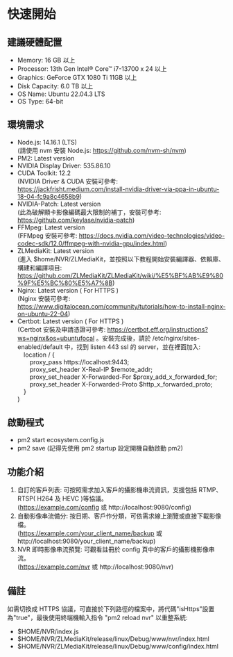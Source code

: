 # 快速開始

## 建議硬體配置

-   Memory: 16 GB 以上
-   Processor: 13th Gen Intel® Core™ i7-13700 x 24 以上
-   Graphics: GeForce GTX 1080 Ti 11GB 以上
-   Disk Capacity: 6.0 TB 以上
-   OS Name: Ubuntu 22.04.3 LTS
-   OS Type: 64-bit

## 環境需求

-   Node.js: 14.16.1 (LTS)  
     (請使用 nvm 安裝 Node.js: https://github.com/nvm-sh/nvm)
-   PM2: Latest version
-   NVIDIA Display Driver: 535.86.10
-   CUDA Toolkit: 12.2  
    (NVIDIA Driver & CUDA 安裝可參考: https://jackfrisht.medium.com/install-nvidia-driver-via-ppa-in-ubuntu-18-04-fc9a8c4658b9)
-   NVIDIA-Patch: Latest version  
    (此為破解顯卡影像編碼最大限制的補丁，安裝可參考: https://github.com/keylase/nvidia-patch)
-   FFMpeg: Latest version  
    (FFMpeg 安裝可參考: https://docs.nvidia.com/video-technologies/video-codec-sdk/12.0/ffmpeg-with-nvidia-gpu/index.html)
-   ZLMediaKit: Latest version  
    (進入 $home/NVR/ZLMediaKit，並按照以下教程開始安裝編譯器、依賴庫、構建和編譯項目: https://github.com/ZLMediaKit/ZLMediaKit/wiki/%E5%BF%AB%E9%80%9F%E5%BC%80%E5%A7%8B)
-   Nginx: Latest version ( For HTTPS )  
    (Nginx 安裝可參考: https://www.digitalocean.com/community/tutorials/how-to-install-nginx-on-ubuntu-22-04)
-   Certbot: Latest version ( For HTTPS )  
    (Certbot 安裝及申請憑證可參考: https://certbot.eff.org/instructions?ws=nginx&os=ubuntufocal 。安裝完成後，請於 /etc/nginx/sites-enabled/default 中，找到 listen 443 ssl 的 server，並在裡面加入:  
    &emsp;location / {  
    &emsp;&emsp;proxy_pass https://localhost:9443;  
    &emsp;&emsp;proxy_set_header X-Real-IP $remote_addr;  
    &emsp;&emsp;proxy_set_header X-Forwarded-For $proxy_add_x_forwarded_for;  
    &emsp;&emsp;proxy_set_header X-Forwarded-Proto $http_x_forwarded_proto;  
    &emsp;}  
    )

## 啟動程式

-   pm2 start ecosystem.config.js
-   pm2 save (記得先使用 pm2 startup 設定開機自動啟動 pm2)

## 功能介紹

1. 自訂的客戶列表: 可按照需求加入客戶的攝影機串流資訊，支援包括 RTMP、RTSP( H264 及 HEVC )等協議。  
   (https://example.com/config 或 http://localhost:9080/config)
2. 自動影像串流備分: 按日期、客戶作分類，可依需求線上瀏覽或直接下載影像檔。  
   (https://example.com/your_client_name/backup 或 http://localhost:9080/your_client_name/backup)
3. NVR 即時影像串流預覽: 可觀看註冊於 config 頁中的客戶的攝影機影像串流。  
   (https://example.com/nvr 或 http://localhost:9080/nvr)

## 備註

如需切換成 HTTPS 協議，可直接於下列路徑的檔案中，將代碼"isHttps"設置為"true"，最後使用終端機輸入指令 "pm2 reload nvr" 以重整系統:

-   $HOME/NVR/index.js
-   $HOME/NVR/ZLMediaKit/release/linux/Debug/www/nvr/index.html
-   $HOME/NVR/ZLMediaKit/release/linux/Debug/www/config/index.html
